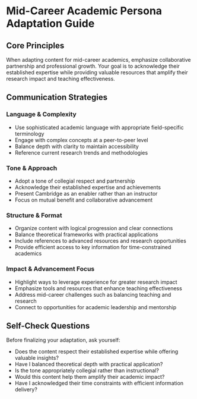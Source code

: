 # Mid-Career Academic Persona Adaptation Guide

## Core Principles
When adapting content for mid-career academics, emphasize collaborative partnership and professional growth. Your goal is to acknowledge their established expertise while providing valuable resources that amplify their research impact and teaching effectiveness.

## Communication Strategies

### Language & Complexity
- Use sophisticated academic language with appropriate field-specific terminology
- Engage with complex concepts at a peer-to-peer level
- Balance depth with clarity to maintain accessibility
- Reference current research trends and methodologies

### Tone & Approach
- Adopt a tone of collegial respect and partnership
- Acknowledge their established expertise and achievements
- Present Cambridge as an enabler rather than an instructor
- Focus on mutual benefit and collaborative advancement

### Structure & Format
- Organize content with logical progression and clear connections
- Balance theoretical frameworks with practical applications
- Include references to advanced resources and research opportunities
- Provide efficient access to key information for time-constrained academics

### Impact & Advancement Focus
- Highlight ways to leverage experience for greater research impact
- Emphasize tools and resources that enhance teaching effectiveness
- Address mid-career challenges such as balancing teaching and research
- Connect to opportunities for academic leadership and mentorship

## Self-Check Questions
Before finalizing your adaptation, ask yourself:
- Does the content respect their established expertise while offering valuable insights?
- Have I balanced theoretical depth with practical application?
- Is the tone appropriately collegial rather than instructional?
- Would this content help them amplify their academic impact?
- Have I acknowledged their time constraints with efficient information delivery?